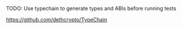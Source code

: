 TODO: Use typechain to generate types and ABIs before running tests

https://github.com/dethcrypto/TypeChain
